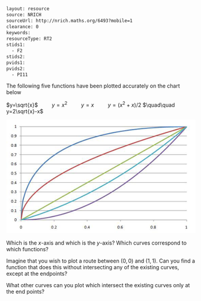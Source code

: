 ````
layout: resource
source: NRICH
sourceUrl: http://nrich.maths.org/6493?mobile=1
clearance: 0
keywords:
resourceType: RT2
stids1:
  - F2
stids2:
pvids1:
pvids2:
  - PI11

````
The following five functions have been plotted accurately on the chart below

$y=\sqrt{x}$ $\quad\quad y=x^2$ $\quad\quad y=x$
$\quad\quad y=(x^2+x)/2$ $\quad\quad y=2\sqrt{x}-x$

![Curves](curves.png)

Which is the $x$-axis and which is the $y$-axis? Which curves correspond to which functions?

Imagine that you wish to plot a route between $(0,0)$ and $(1,1)$. Can you find a function that does this without intersecting any of the existing curves, except at the endpoints?

What other curves can you plot which intersect the existing curves only at the end points? 

